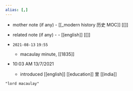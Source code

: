 ```yaml
---
alias: [,]
---
```

- mother note (if any)
		- [[_modern history 历史 MOC]] [[]]
- related note (if any) -
		- [[english]] [[]]

- `2021-08-13`  `19:55`
	- macaulay minute, [[1835]]
- 10:03 AM 13/7/2021
	- introduced [[english]] [[education]] 里 [[india]]

```query
"lord macaulay"
```

	
